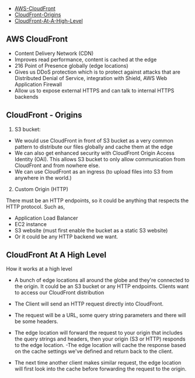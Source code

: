 
- [AWS-CloudFront](#aws-cloudfront)
- [CloudFront-Origins](#cloudfront---origins)
- [CloudFront-At-A-High-Level](#cloudfront-at-a-high-level)

## AWS CloudFront

- Content Delivery Network (CDN)
- Improves read performance, content is cached at the edge
- 216 Point of Presence globally (edge locations)
- Gives us DDoS protection which is to protect against attacks that are Distributed Denial of Service, integration with Shield, AWS Web Application Firewall
- Allow us to expose external HTTPS and can talk to internal HTTPS backends

## CloudFront - Origins

1. S3 bucket:

- We would use CloudFront in front of S3 bucket as a very common pattern to distribute our files globally and cache them at the edge
- We can also get enhanced security with CloudFront Origin Access Identity (OAI). This allows S3 bucket to only allow communication from CloudFront and from nowhere else.
- We can use CloudFront as an ingress (to upload files into S3 from anywhere in the world.)

2. Custom Origin (HTTP)

There must be an HTTP endpoints, so it could be anything that respects the HTTP protocol. Such as, 
- Application Load Balancer
- EC2 instance
- S3 website (must first enable the bucket as a static S3 website)
- Or it could be any HTTP backend we want.

## CloudFront At A High Level

How it works at a high level

- A bunch of edge locations all around the globe and they're connected to the origin. It could be an S3 bucket or any HTTP endpoints. Clients want to access our CloudFront distribution

- The Client will send an HTTP request directly into CloudFront.
- The request will be a URL, some query string parameters and there will be some headers.
- The edge location will forward the request to your origin that includes the query strings and headers, then your origin (S3 or HTTP) responds to the edge location.
-The edge location will cache the response based on the cache settings we've defined and return back to the client.
- The next time another client makes similar request, the edge location will first look into the cache before forwarding the request to the origin. 










